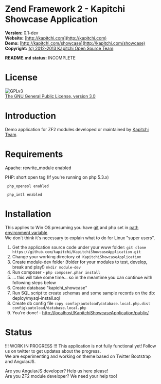Zend Framework 2 - Kapitchi Showcase Application
================================================

__Version:__ 0.1-dev  
__Website:__ [http://kapitchi.com](http://kapitchi.com)  
__Demo:__    [http://kapitchi.com/showcase](http://kapitchi.com/showcase)  
__Copyright:__  [(c) 2012-2013 Kapitchi Open Source Team](http://kapitchi.com/open-source-team)  

__README.md status:__ INCOMPLETE  


License
=======

![GPLv3](http://www.gnu.org/graphics/gplv3-88x31.png)  
[The GNU General Public License, version 3.0](LICENSE.txt)

Introduction
============

Demo application for ZF2 modules developed or maintained by [Kapitchi Team](http://kapitchi.com).  

Requirements
============
Apache: rewrite_module enabled

PHP: short open tag (If you're running on php 5.3.x)

     php_openssl enabled
     
     php_intl enabled

Installation
============

This applies to Win OS presuming you have [git](http://msysgit.github.com/) and php set in [path environment variable](http://blog.countableset.ch/2012/06/07/adding-git-to-windows-7-path/).  
We don't think it's necessary to explain what to do for Linux "super users".

1. Get the application source code under your www folder: `git clone https://github.com/kapitchi/KapitchiShowcaseApplication.git`
2. Change your working directory `cd KapitchiShowcaseApplication`
3. Create module-dev folder (folder for your modules to test, develop, break and play!) `mkdir module-dev`
4. Run composer - `php composer.phar install`
5. ... this will take some time... so in the meantime you can continue with following steps below
6. Create database "kapichi_showcase"
7. Run SQL script to create schemas and some sample records on the db: deploy/mysql-install.sql
8. Create db config file `copy config\autoload\database.local.php.dist config\autoload/database.local.php`
9. You're done! - [http://localhost/KapitchiShowcaseApplication/public/](http://localhost/KapitchiShowcaseApplication/public/)

Status
======

!!! WORK IN PROGRESS !!!
This application is not fully functional yet! Follow us on twitter to get updates about the progress.  
We are experimenting and working on theme based on Twitter Bootstrap and AngularJS.

Are you AngularJS developer? Help us here please!  
Are you ZF2 module developer? We need your help too!  

